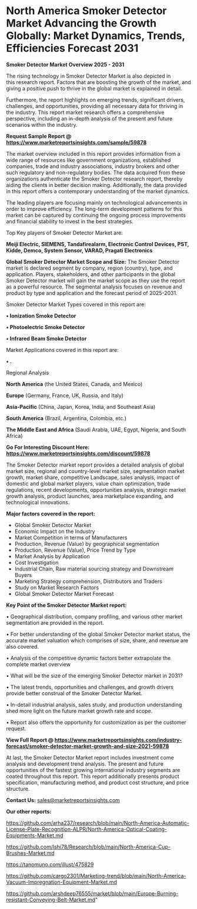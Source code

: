 # North America Smoker Detector Market Advancing the Growth Globally: Market Dynamics, Trends, Efficiencies Forecast 2031

<Strong> Smoker Detector Market Overview 2025 - 2031</strong>

The rising technology in Smoker Detector Market is also depicted in this research report. Factors that are boosting the growth of the market, and giving a positive push to thrive in the global market is explained in detail.

Furthermore, the report highlights on emerging trends, significant drivers, challenges, and opportunities, providing all necessary data for thriving in the industry. This report market research offers a comprehensive perspective, including an in-depth analysis of the present and future scenarios within the industry.

<strong>Request Sample Report @ <a href=https://www.marketreportsinsights.com/sample/59878>https://www.marketreportsinsights.com/sample/59878</a></strong>

The market overview included in this report provides information from a wide range of resources like government organizations, established companies, trade and industry associations, industry brokers and other such regulatory and non-regulatory bodies. The data acquired from these organizations authenticate the Smoker Detector research report, thereby aiding the clients in better decision making. Additionally, the data provided in this report offers a contemporary understanding of the market dynamics.

The leading players are focusing mainly on technological advancements in order to improve efficiency. The long-term development patterns for this market can be captured by continuing the ongoing process improvements and financial stability to invest in the best strategies.

Top Key players of Smoker Detector Market are:

<strong>Meiji Electric, SIEMENS, Tandafirealarm, Electronic Control Devices, PST, Kidde, Demco, System Sensor, VARAD, Pragati Electronics</strong>

<strong><b>Global Smoker Detector Market Scope and Size:</b></strong>
The Smoker Detector market is declared segment by company, region (country), type, and application. Players, stakeholders, and other participants in the global Smoker Detector market will gain the market scope as they use the report as a powerful resource. The segmental analysis focuses on revenue and product by type and application and the forecast period of 2025-2031.

Smoker Detector Market Types covered in this report are:

<strong>• Ionization Smoke Detector

• Photoelectric Smoke Detector

• Infrared Beam Smoke Detector</strong>

Market Applications covered in this report are:

<strong>• .</strong> 

Regional Analysis

<strong>North America</strong> (the United States, Canada, and Mexico)

<strong>Europe</strong> (Germany, France, UK, Russia, and Italy)

<strong>Asia-Pacific</strong> (China, Japan, Korea, India, and Southeast Asia)

<strong>South America</strong> (Brazil, Argentina, Colombia, etc.)

<strong>The Middle East and Africa</strong> (Saudi Arabia, UAE, Egypt, Nigeria, and South Africa)

<strong>Go For Interesting Discount Here: <a href=https://www.marketreportsinsights.com/discount/59878>https://www.marketreportsinsights.com/discount/59878</a></strong>

The Smoker Detector market report provides a detailed analysis of global market size, regional and country-level market size, segmentation market growth, market share, competitive Landscape, sales analysis, impact of domestic and global market players, value chain optimization, trade regulations, recent developments, opportunities analysis, strategic market growth analysis, product launches, area marketplace expanding, and technological innovations.

<strong><b>Major factors covered in the report:</b></strong>
<ul>
  <li>Global Smoker Detector Market </li>
  <li>Economic Impact on the Industry</li>
  <li>Market Competition in terms of Manufacturers</li>
  <li>Production, Revenue (Value) by geographical segmentation</li>
  <li>Production, Revenue (Value), Price Trend by Type</li>
  <li>Market Analysis by Application</li>
  <li>Cost Investigation</li>
  <li>Industrial Chain, Raw material sourcing strategy and Downstream Buyers</li>
  <li>Marketing Strategy comprehension, Distributors and Traders</li>
  <li>Study on Market Research Factors</li>
  <li>Global Smoker Detector Market Forecast</li>
</ul>

<strong><b>Key Point of the Smoker Detector Market report:</b></strong>

• Geographical distribution, company profiling, and various other market segmentation are provided in the report.

• For better understanding of the global Smoker Detector market status, the accurate market valuation which comprises of size, share, and revenue are also covered.

• Analysis of the competitive dynamic factors better extrapolate the complete market overview

• What will be the size of the emerging Smoker Detector market in 2031?

• The latest trends, opportunities and challenges, and growth drivers provide better construal of the Smoker Detector Market.

• In-detail industrial analysis, sales study, and production understanding shed more light on the future market growth rate and scope.

• Report also offers the opportunity for customization as per the customer request.

<strong><b>View Full Report @ <a href=https://www.marketreportsinsights.com/industry-forecast/smoker-detector-market-growth-and-size-2021-59878>https://www.marketreportsinsights.com/industry-forecast/smoker-detector-market-growth-and-size-2021-59878</a></b></strong>


At last, the Smoker Detector Market report includes investment come analysis and development trend analysis. The present and future opportunities of the fastest growing international industry segments are coated throughout this report. This report additionally presents product specification, manufacturing method, and product cost structure, and price structure.

<strong>Contact Us:</strong>
sales@marketreportsinsights.com

<strong>Our other reports:</strong>

<a href=https://github.com/arha237/research/blob/main/North-America-Automatic-License-Plate-Recognition-ALPR/North-America-Optical-Coating-Equipments-Market.md>https://github.com/arha237/research/blob/main/North-America-Automatic-License-Plate-Recognition-ALPR/North-America-Optical-Coating-Equipments-Market.md</a>

<a href=https://github.com/Ishi78/Research/blob/main/North-America-Cup-Brushes-Market.md>https://github.com/Ishi78/Research/blob/main/North-America-Cup-Brushes-Market.md</a>

<a href=https://tanomuno.com/illust/475829>https://tanomuno.com/illust/475829</a>

<a href=https://github.com/cargo2301/Marketing-trend/blob/main/North-America-Vacuum-Impregnation-Equipment-Market.md>https://github.com/cargo2301/Marketing-trend/blob/main/North-America-Vacuum-Impregnation-Equipment-Market.md</a>

<a href=https://github.com/arshdeep76555/market/blob/main/Europe-Burning-resistant-Conveying-Belt-Market.md>https://github.com/arshdeep76555/market/blob/main/Europe-Burning-resistant-Conveying-Belt-Market.md</a>"
